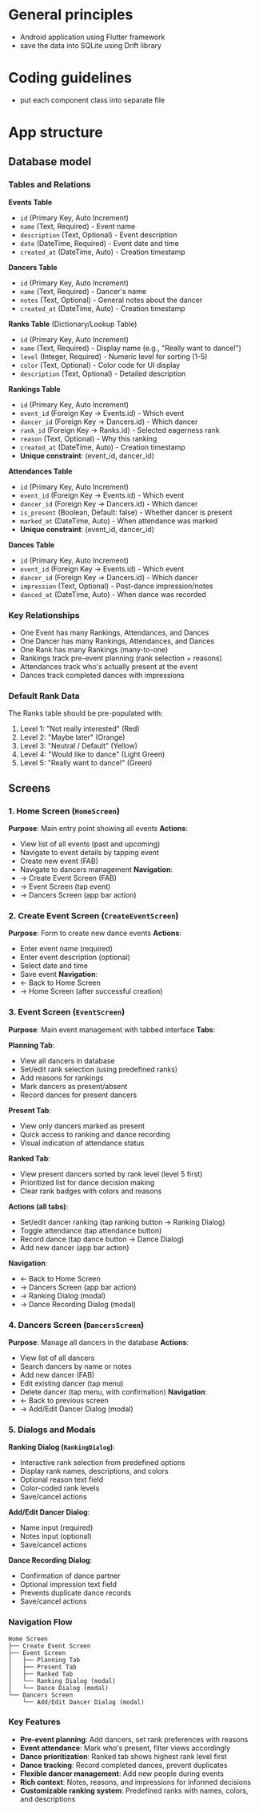 # General principles
- Android application using Flutter framework
- save the data into SQLite using Drift library

# Coding guidelines
- put each component class into separate file

# App structure

## Database model

### Tables and Relations

**Events Table**
- `id` (Primary Key, Auto Increment)
- `name` (Text, Required) - Event name
- `description` (Text, Optional) - Event description
- `date` (DateTime, Required) - Event date and time
- `created_at` (DateTime, Auto) - Creation timestamp

**Dancers Table**
- `id` (Primary Key, Auto Increment)
- `name` (Text, Required) - Dancer's name
- `notes` (Text, Optional) - General notes about the dancer
- `created_at` (DateTime, Auto) - Creation timestamp

**Ranks Table** (Dictionary/Lookup Table)
- `id` (Primary Key, Auto Increment)
- `name` (Text, Required) - Display name (e.g., "Really want to dance!")
- `level` (Integer, Required) - Numeric level for sorting (1-5)
- `color` (Text, Optional) - Color code for UI display
- `description` (Text, Optional) - Detailed description

**Rankings Table**
- `id` (Primary Key, Auto Increment)
- `event_id` (Foreign Key → Events.id) - Which event
- `dancer_id` (Foreign Key → Dancers.id) - Which dancer
- `rank_id` (Foreign Key → Ranks.id) - Selected eagerness rank
- `reason` (Text, Optional) - Why this ranking
- `created_at` (DateTime, Auto) - Creation timestamp
- **Unique constraint**: (event_id, dancer_id)

**Attendances Table**
- `id` (Primary Key, Auto Increment)
- `event_id` (Foreign Key → Events.id) - Which event
- `dancer_id` (Foreign Key → Dancers.id) - Which dancer
- `is_present` (Boolean, Default: false) - Whether dancer is present
- `marked_at` (DateTime, Auto) - When attendance was marked
- **Unique constraint**: (event_id, dancer_id)

**Dances Table**
- `id` (Primary Key, Auto Increment)
- `event_id` (Foreign Key → Events.id) - Which event
- `dancer_id` (Foreign Key → Dancers.id) - Which dancer
- `impression` (Text, Optional) - Post-dance impression/notes
- `danced_at` (DateTime, Auto) - When dance was recorded

### Key Relationships
- One Event has many Rankings, Attendances, and Dances
- One Dancer has many Rankings, Attendances, and Dances
- One Rank has many Rankings (many-to-one)
- Rankings track pre-event planning (rank selection + reasons)
- Attendances track who's actually present at the event
- Dances track completed dances with impressions

### Default Rank Data
The Ranks table should be pre-populated with:
1. Level 1: "Not really interested" (Red)
2. Level 2: "Maybe later" (Orange) 
3. Level 3: "Neutral / Default" (Yellow)
4. Level 4: "Would like to dance" (Light Green)
5. Level 5: "Really want to dance!" (Green)

## Screens

### 1. Home Screen (`HomeScreen`)
**Purpose**: Main entry point showing all events
**Actions**:
- View list of all events (past and upcoming)
- Navigate to event details by tapping event
- Create new event (FAB)
- Navigate to dancers management
**Navigation**:
- → Create Event Screen (FAB)
- → Event Screen (tap event)
- → Dancers Screen (app bar action)

### 2. Create Event Screen (`CreateEventScreen`)
**Purpose**: Form to create new dance events
**Actions**:
- Enter event name (required)
- Enter event description (optional)
- Select date and time
- Save event
**Navigation**:
- ← Back to Home Screen
- → Home Screen (after successful creation)

### 3. Event Screen (`EventScreen`)
**Purpose**: Main event management with tabbed interface
**Tabs**:

**Planning Tab**:
- View all dancers in database
- Set/edit rank selection (using predefined ranks)
- Add reasons for rankings
- Mark dancers as present/absent
- Record dances for present dancers

**Present Tab**:
- View only dancers marked as present
- Quick access to ranking and dance recording
- Visual indication of attendance status

**Ranked Tab**:
- View present dancers sorted by rank level (level 5 first)
- Prioritized list for dance decision making
- Clear rank badges with colors and reasons

**Actions (all tabs)**:
- Set/edit dancer ranking (tap ranking button → Ranking Dialog)
- Toggle attendance (tap attendance button)
- Record dance (tap dance button → Dance Dialog)
- Add new dancer (app bar action)

**Navigation**:
- ← Back to Home Screen
- → Dancers Screen (app bar action)
- → Ranking Dialog (modal)
- → Dance Recording Dialog (modal)

### 4. Dancers Screen (`DancersScreen`)
**Purpose**: Manage all dancers in the database
**Actions**:
- View list of all dancers
- Search dancers by name or notes
- Add new dancer (FAB)
- Edit existing dancer (tap menu)
- Delete dancer (tap menu, with confirmation)
**Navigation**:
- ← Back to previous screen
- → Add/Edit Dancer Dialog (modal)

### 5. Dialogs and Modals

**Ranking Dialog (`RankingDialog`)**:
- Interactive rank selection from predefined options
- Display rank names, descriptions, and colors
- Optional reason text field
- Color-coded rank levels
- Save/cancel actions

**Add/Edit Dancer Dialog**:
- Name input (required)
- Notes input (optional)
- Save/cancel actions

**Dance Recording Dialog**:
- Confirmation of dance partner
- Optional impression text field
- Prevents duplicate dance records
- Save/cancel actions

### Navigation Flow
```
Home Screen
├── Create Event Screen
├── Event Screen
│   ├── Planning Tab
│   ├── Present Tab  
│   ├── Ranked Tab
│   └── Ranking Dialog (modal)
│   └── Dance Dialog (modal)
└── Dancers Screen
    └── Add/Edit Dancer Dialog (modal)
```

### Key Features
- **Pre-event planning**: Add dancers, set rank preferences with reasons
- **Event attendance**: Mark who's present, filter views accordingly  
- **Dance prioritization**: Ranked tab shows highest rank level first
- **Dance tracking**: Record completed dances, prevent duplicates
- **Flexible dancer management**: Add new people during events
- **Rich context**: Notes, reasons, and impressions for informed decisions
- **Customizable ranking system**: Predefined ranks with names, colors, and descriptions
